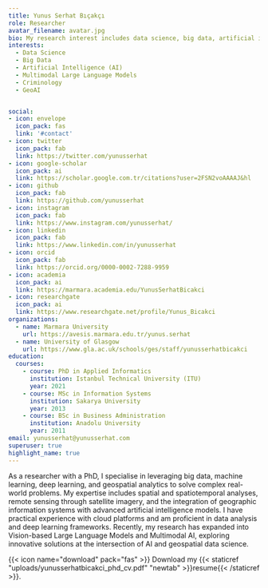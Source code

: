 ```yaml
---
title: Yunus Serhat Bıçakçı
role: Researcher
avatar_filename: avatar.jpg
bio: My research interest includes data science, big data, artificial intelligence, criminology, geospatial, GeoAI and multimodal large language models. 
interests:
  - Data Science
  - Big Data
  - Artificial Intelligence (AI)
  - Multimodal Large Language Models
  - Criminology
  - GeoAI


social:
- icon: envelope
  icon_pack: fas
  link: '#contact'
- icon: twitter
  icon_pack: fab
  link: https://twitter.com/yunusserhat
- icon: google-scholar
  icon_pack: ai
  link: https://scholar.google.com.tr/citations?user=2FSN2voAAAAJ&hl
- icon: github
  icon_pack: fab
  link: https://github.com/yunusserhat
- icon: instagram
  icon_pack: fab
  link: https://www.instagram.com/yunusserhat/
- icon: linkedin
  icon_pack: fab
  link: https://www.linkedin.com/in/yunusserhat
- icon: orcid
  icon_pack: fab
  link: https://orcid.org/0000-0002-7288-9959
- icon: academia
  icon_pack: ai
  link: https://marmara.academia.edu/YunusSerhatBicakci
- icon: researchgate
  icon_pack: ai
  link: https://www.researchgate.net/profile/Yunus_Bicakci
organizations:
  - name: Marmara University
    url: https://avesis.marmara.edu.tr/yunus.serhat
  - name: University of Glasgow 
    url: https://www.gla.ac.uk/schools/ges/staff/yunusserhatbicakci
education:
  courses:
    - course: PhD in Applied Informatics
      institution: Istanbul Technical University (ITU)
      year: 2021
    - course: MSc in Information Systems
      institution: Sakarya University
      year: 2013
    - course: BSc in Business Administration
      institution: Anadolu University
      year: 2011
email: yunusserhat@yunusserhat.com
superuser: true
highlight_name: true
---
```


As a researcher with a PhD, I specialise in leveraging big data, machine learning, deep learning, and geospatial analytics to solve complex real-world problems. My expertise includes spatial and spatiotemporal analyses, remote sensing through satellite imagery, and the integration of geographic information systems with advanced artificial intelligence models. I have practical experience with cloud platforms and am proficient in data analysis and deep learning frameworks. Recently, my research has expanded into Vision-based Large Language Models and Multimodal AI, exploring innovative solutions at the intersection of AI and geospatial data science.

{{< icon name="download" pack="fas" >}} Download my {{< staticref "uploads/yunusserhatbicakci_phd_cv.pdf" "newtab" >}}resume{{< /staticref >}}.
